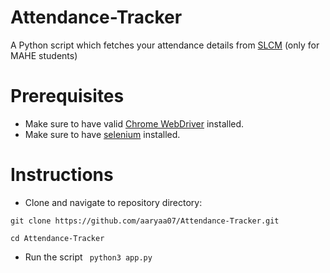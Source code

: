 # Attendance-Tracker
A Python script which fetches your attendance details from [SLCM](https://slcm.manipal.edu/) (only for MAHE students)

# Prerequisites
- Make sure to have valid [Chrome WebDriver](https://chromedriver.chromium.org/) installed.
- Make sure to have [selenium](https://pypi.org/project/selenium/) installed.

# Instructions
- Clone and navigate to repository directory:

`git clone https://github.com/aaryaa07/Attendance-Tracker.git`

`cd Attendance-Tracker`

- Run the script
` python3 app.py`


